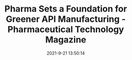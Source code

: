 ---
"title": "Pharma Sets a Foundation for Greener API Manufacturing - Pharmaceutical Technology Magazine"
"date": "2021-9-21 13:50:14"
"feed_name": "GOOGLENEWSINDUSTRIAL"
"feed_website": "https://news.google.com/search?q=industrial%2Bincident&hl=en-US&gl=US&ceid=US:en"
"feed_rss": "https://news.google.com/rss/search?q=industrial%2Bincident&hl=en-US&gl=US&ceid=US:en"
"link": "https://www.pharmtech.com/view/pharma-sets-a-foundation-for-greener-api-manufacturing"
"file": "_posts/2021-1-1-db071d1a797f930231ef1497f6cfb4892340dd4c.md"
"accident": "0"
"drilling": "0"
"dead": "0"
"injured": "0"
"where": "unknown site"
---